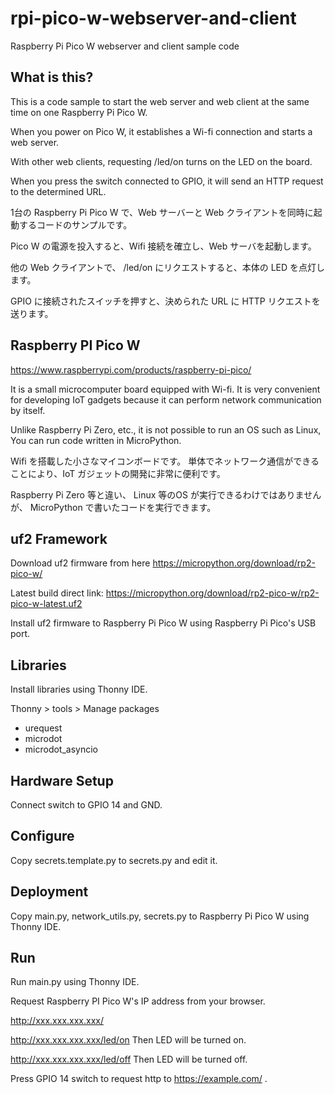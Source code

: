 # rpi-pico-w-webserver-and-client

Raspberry Pi Pico W webserver and client sample code

## What is this?

This is a code sample to start the web server and web client at the same time on one Raspberry Pi Pico W.

When you power on Pico W, it establishes a Wi-fi connection and starts a web server.

With other web clients, requesting /led/on turns on the LED on the board.

When you press the switch connected to GPIO, it will send an HTTP request to the determined URL.

1台の Raspberry Pi Pico W で、Web サーバーと Web クライアントを同時に起動するコードのサンプルです。

Pico W の電源を投入すると、Wifi 接続を確立し、Web サーバを起動します。

他の Web クライアントで、 /led/on にリクエストすると、本体の LED を点灯します。

GPIO に接続されたスイッチを押すと、決められた URL に HTTP リクエストを送ります。


## Raspberry PI Pico W

https://www.raspberrypi.com/products/raspberry-pi-pico/

It is a small microcomputer board equipped with Wi-fi.
It is very convenient for developing IoT gadgets because
it can perform network communication by itself.

Unlike Raspberry Pi Zero, etc., it is not possible to run an OS such as Linux,
You can run code written in MicroPython.

Wifi を搭載した小さなマイコンボードです。
単体でネットワーク通信ができることにより、IoT ガジェットの開発に非常に便利です。

Raspberry Pi Zero 等と違い、 Linux 等のOS が実行できるわけではありませんが、
MicroPython で書いたコードを実行できます。


## uf2 Framework

Download uf2 firmware from here
https://micropython.org/download/rp2-pico-w/

Latest build direct link:
https://micropython.org/download/rp2-pico-w/rp2-pico-w-latest.uf2

Install uf2 firmware to Raspberry Pi Pico W using Raspberry Pi Pico's USB port.

## Libraries

Install libraries using Thonny IDE.

Thonny > tools > Manage packages

- urequest
- microdot
- microdot_asyncio

## Hardware Setup

Connect switch to GPIO 14 and GND.

## Configure

Copy secrets.template.py to secrets.py and edit it.

## Deployment

Copy main.py, network_utils.py, secrets.py to Raspberry Pi Pico W using Thonny IDE.

## Run

Run main.py using Thonny IDE.

Request Raspberry PI Pico W's IP address from your browser.

http://xxx.xxx.xxx.xxx/

http://xxx.xxx.xxx.xxx/led/on Then LED will be turned on.

http://xxx.xxx.xxx.xxx/led/off Then LED will be turned off.

Press GPIO 14 switch to request http to https://example.com/ .
